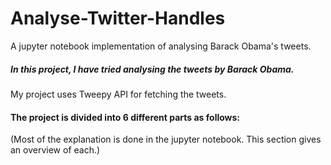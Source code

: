 # Analyse-Twitter-Handles
A jupyter notebook implementation of analysing Barack Obama's tweets.

##### In this project, I have tried analysing the tweets by Barack Obama. 
My project uses Tweepy API for fetching the tweets.
#### The project is divided into 6 different parts as follows:
(Most of the explanation is done in the jupyter notebook. This section gives an overview of each.)

